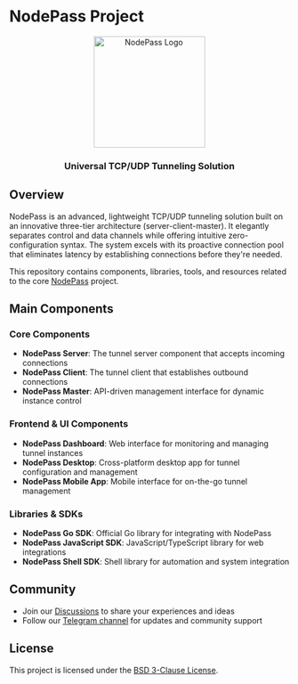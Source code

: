 # NodePass Project

<div align="center">
  <img src="https://cdn.yobc.de/assets/np-logo.png" alt="NodePass Logo" width="200">
  <h3>Universal TCP/UDP Tunneling Solution</h3>
</div>

## Overview

NodePass is an advanced, lightweight TCP/UDP tunneling solution built on an innovative three-tier architecture (server-client-master). It elegantly separates control and data channels while offering intuitive zero-configuration syntax. The system excels with its proactive connection pool that eliminates latency by establishing connections before they're needed.

This repository contains components, libraries, tools, and resources related to the core [NodePass](https://github.com/yosebyte/nodepass) project.

## Main Components

### Core Components

- **NodePass Server**: The tunnel server component that accepts incoming connections
- **NodePass Client**: The tunnel client that establishes outbound connections
- **NodePass Master**: API-driven management interface for dynamic instance control

### Frontend & UI Components

- **NodePass Dashboard**: Web interface for monitoring and managing tunnel instances
- **NodePass Desktop**: Cross-platform desktop app for tunnel configuration and management
- **NodePass Mobile App**: Mobile interface for on-the-go tunnel management

### Libraries & SDKs

- **NodePass Go SDK**: Official Go library for integrating with NodePass
- **NodePass JavaScript SDK**: JavaScript/TypeScript library for web integrations
- **NodePass Shell SDK**: Shell library for automation and system integration

## Community

- Join our [Discussions](https://github.com/yosebyte/nodepass/discussions) to share your experiences and ideas
- Follow our [Telegram channel](https://t.me/NodePassChannel) for updates and community support

## License

This project is licensed under the [BSD 3-Clause License](/LICENCE).

